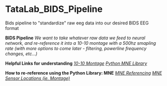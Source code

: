 # TataLab_BIDS_Pipeline
Bids pipeline to "standardize" raw eeg data into our desired BIDS EEG format


**BIDS Pipeline**
*We want to take whatever raw data we feed to neural network, and re-reference it into a 10-10 montage with a 500hz smapling rate (with more options to come later - filtering, powerline frequency changes, etc...)*

**Helpful Links for understanding**
*[10-10 Montage](https://www.researchgate.net/figure/Electrode-placement-for-the-10-10-montage_fig5_237088559)*
*[Python MNE Library](https://mne.tools/stable/index.html)*

**How to re-reference using the Python Library: MNE**
*[MNE Referencing](https://mne.tools/stable/auto_tutorials/preprocessing/55_setting_eeg_reference.html)* 
*[MNE Sensor Locations (ie. Montage)](https://mne.tools/dev/auto_tutorials/intro/40_sensor_locations.html)*
